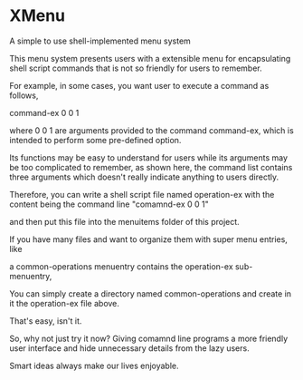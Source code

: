 XMenu
=====

A simple to use shell-implemented menu system

This menu system presents users with a extensible menu for encapsulating shell script commands that is not so friendly for users to remember.

For example, in some cases, you want user to execute a command as follows,

command-ex 0 0 1

where 0 0 1 are arguments provided to the command command-ex, which is intended to perform some pre-defined option.

Its functions may be easy to understand for users while its arguments may be too complicated to remember, as shown here, the command list contains three arguments which doesn't really indicate anything to users directly.

Therefore, you can write a shell script file named operation-ex with the content being the command line "comamnd-ex 0 0 1"

and then put this file into the menuitems folder of this project.

If you have many files and want to organize them with super menu entries, like 

a common-operations menuentry contains the operation-ex sub-menuentry,

You can simply create a directory named common-operations and create in it the operation-ex file above.

That's easy, isn't it.

So, why not just try it now? Giving comamnd line programs a more friendly user interface and hide unnecessary details from the lazy users.

Smart ideas always make our lives enjoyable.